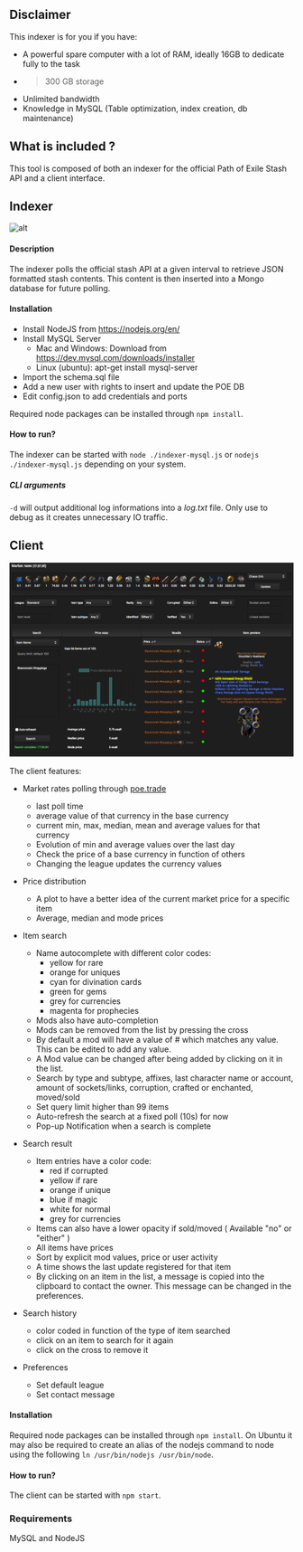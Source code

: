 ## Disclaimer

This indexer is for you if you have:
- A powerful spare computer with a lot of RAM, ideally 16GB to dedicate fully to the task
- > 300 GB storage
- Unlimited bandwidth
- Knowledge in MySQL (Table optimization, index creation, db maintenance)

## What is included ?

This tool is composed of both an indexer for the official Path of Exile Stash API and a client interface.

## Indexer
![alt](./indexer.png)

#### Description
The indexer polls the official stash API at a given interval to retrieve JSON formatted stash contents. This content is then inserted into a Mongo database for future polling.

#### Installation
- Install NodeJS from https://nodejs.org/en/
- Install MySQL Server
    - Mac and Windows: Download from https://dev.mysql.com/downloads/installer
    - Linux (ubuntu): apt-get install mysql-server
- Import the schema.sql file
- Add a new user with rights to insert and update the POE DB
- Edit config.json to add credentials and ports

Required node packages can be installed through `npm install`.

#### How to run?
The indexer can be started with `node ./indexer-mysql.js` or `nodejs ./indexer-mysql.js` depending on your system.

##### CLI arguments
`-d` will output additional log informations into a _log.txt_ file. Only use to debug as it creates unnecessary IO traffic.

## Client
![alt](./client.png)

The client features:
- Market rates polling through [poe.trade](http://poe.trade)
    - last poll time
    - average value of that currency in the base currency
    - current min, max, median, mean and average values for that currency
    - Evolution of min and average values over the last day
    - Check the price of a base currency in function of others
    - Changing the league updates the currency values

- Price distribution
    - A plot to have a better idea of the current market price for a specific item
    - Average, median and mode prices

- Item search
    - Name autocomplete with different color codes: 
        - yellow for rare
        - orange for uniques
        - cyan for divination cards
        - green for gems
        - grey for currencies
        - magenta for prophecies
    - Mods also have auto-completion
    - Mods can be removed from the list by pressing the cross
    - By default a mod will have a value of # which matches any value. This can be edited to add any value.
    - A Mod value can be changed after being added by clicking on it in the list.
    - Search by type and subtype, affixes, last character name or account, amount of sockets/links, corruption, crafted or enchanted, moved/sold
    - Set query limit higher than 99 items
    - Auto-refresh the search at a fixed poll (10s) for now
    - Pop-up Notification when a search is complete

- Search result
    - Item entries have a color code:
        - red if corrupted
        - yellow if rare
        - orange if unique
        - blue if magic
        - white for normal
        - grey for currencies
    - Items can also have a lower opacity if sold/moved ( Available "no" or "either" )
    - All items have prices
    - Sort by explicit mod values, price or user activity
    - A time shows the last update registered for that item
    - By clicking on an item in the list, a message is copied into the clipboard to contact the owner. This message can be changed in the preferences.

- Search history
    - color coded in function of the type of item searched
    - click on an item to search for it again
    - click on the cross to remove it

- Preferences
    - Set default league
    - Set contact message

#### Installation
Required node packages can be installed through `npm install`. On Ubuntu it may also be required to create an alias of the nodejs command to node using the following `ln /usr/bin/nodejs /usr/bin/node`.

#### How to run?
The client can be started with `npm start`.

### Requirements
MySQL and NodeJS